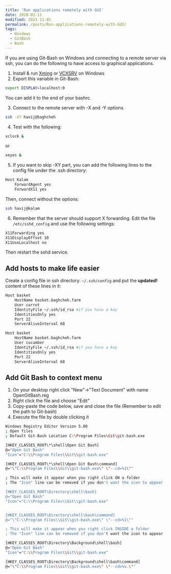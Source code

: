 ```yaml
---
title: 'Run applications remotely with GUI'
date: 2020-02-11
modified: 2021-11-01
permalink: /posts/Run-applications-remotely-with-GUI/
tags:
  - Windows
  - GitBash
  - Bash
---  
```


If you are using Git-Bash on Windows and connecting to a remote server via ssh, you can do the following to have access to graphical applications.

1. Install & run [Xming](https://sourceforge.net/projects/xming/) or [VCXSRV](https://sourceforge.net/projects/vcxsrv/) on Windows
2. Export this variable in Git-Bash:

```bash
export DISPLAY=localhost:0
```

You can add it to the end of your bashrc.

3. Connect to the remote server with -X and -Y options.

```bash
ssh -XY havij@baghcheh
```

4. Test with the following:

```bash
xclock &
```

or

```bash
xeyes &
```

5. If you want to skip -XY part, you can add the following lines to the config file under the .ssh directory:

```bash
Host Kalam
    ForwardAgent yes
    ForwardX11 yes
```

Then, connect without the options:

```bash
ssh havij@kalam
```

6. Remember that the server should support X forwarding. Edit the file `/etc/sshd_config` and use the following settings:

```bash
X11Forwarding yes
X11DisplayOffset 10
X11UseLocalhost no
```

Then restart the sshd service.

## Add hosts to make life easier

Create a config file in ssh directory: `~/.ssh/config` and put the **updated!** content of these lines in it:

```bash
Host basket
    HostName basket.baghcheh.farm
    User carrot
    IdentityFile ~/.ssh/id_rsa #if you have a key
    IdentitiesOnly yes
    Port 22
    ServerAliveInterval 60

Host basket
    HostName basket.baghcheh.farm
    User cucumber
    IdentityFile ~/.ssh/id_rsa #if you have a key
    IdentitiesOnly yes
    Port 22
    ServerAliveInterval 60
```

## Add Git Bash to context menu

1. On your desktop right click "New"->"Text Document" with name OpenGitBash.reg
2. Right click the file and choose "Edit"
3. Copy-paste the code below, save and close the file (Remember to edit the path to Git-bash)
4. Execute the file by double clicking it

```bash
Windows Registry Editor Version 5.00
; Open files
; Default Git-Bash Location C:\Program Files\Git\git-bash.exe

[HKEY_CLASSES_ROOT\*\shell\Open Git Bash]
@="Open Git Bash"
"Icon"="C:\\Program Files\\Git\\git-bash.exe"

[HKEY_CLASSES_ROOT\*\shell\Open Git Bash\command]
@="\"C:\\Program Files\\Git\\git-bash.exe\" \"--cd=%1\""

; This will make it appear when you right click ON a folder
; The "Icon" line can be removed if you don't want the icon to appear

[HKEY_CLASSES_ROOT\Directory\shell\bash]
@="Open Git Bash"
"Icon"="C:\\Program Files\\Git\\git-bash.exe"


[HKEY_CLASSES_ROOT\Directory\shell\bash\command]
@="\"C:\\Program Files\\Git\\git-bash.exe\" \"--cd=%1\""

; This will make it appear when you right click INSIDE a folder
; The "Icon" line can be removed if you don't want the icon to appear

[HKEY_CLASSES_ROOT\Directory\Background\shell\bash]
@="Open Git Bash"
"Icon"="C:\\Program Files\\Git\\git-bash.exe"

[HKEY_CLASSES_ROOT\Directory\Background\shell\bash\command]
@="\"C:\\Program Files\\Git\\git-bash.exe\" \"--cd=%v.\""
```
